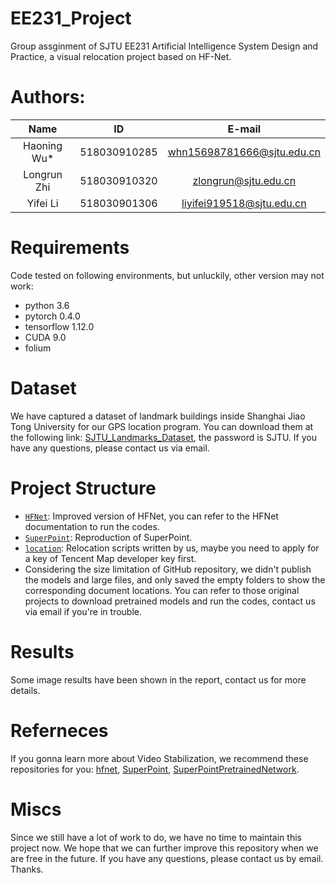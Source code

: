 # EE231_Project
Group assginment of SJTU EE231 Artificial Intelligence System Design and Practice, a visual relocation project based on HF-Net.

# Authors:
| Name | ID | E-mail |
| :-----: | :----: | :----: |
| Haoning Wu* | 518030910285 | whn15698781666@sjtu.edu.cn |
| Longrun Zhi | 518030910320 | zlongrun@sjtu.edu.cn |
| Yifei Li | 518030901306 | liyifei919518@sjtu.edu.cn |

# Requirements
Code tested on following environments, but unluckily, other version may not work:
* python 3.6
* pytorch 0.4.0
* tensorflow 1.12.0
* CUDA 9.0
* folium

# Dataset
We have captured a dataset of landmark buildings inside Shanghai Jiao Tong University for our GPS location program. You can download them at the following link: [SJTU_Landmarks_Dataset](https://jbox.sjtu.edu.cn/l/LFjMRw), the password is SJTU. If you have any questions, please contact us via email.

# Project Structure
* [`HFNet`](HFNet): Improved version of HFNet, you can refer to the HFNet documentation to run the codes.
* [`SuperPoint`](SuperPoint): Reproduction of SuperPoint.
* [`location`](location.py): Relocation scripts written by us, maybe you need to apply for a key of Tencent Map developer key first.
* Considering the size limitation of GitHub repository, we didn't publish the models and large files, and only saved the empty folders to show the corresponding document locations. You can refer to those original projects to download pretrained models and run the codes, contact us via email if you're in trouble.

# Results 
 Some image results have been shown in the report, contact us for more details.

# Referneces
 If you gonna learn more about Video Stabilization, we recommend these repositories for you: [hfnet](https://github.com/ethz-asl/hfnet), [SuperPoint](https://github.com/rpautrat/SuperPoint), [SuperPointPretrainedNetwork](https://github.com/magicleap/SuperPointPretrainedNetwork).

# Miscs
 Since we still have a lot of work to do, we have no time to maintain this project now. We hope that we can further improve this repository when we are free in the future. If you have any questions, please contact us by email. Thanks.